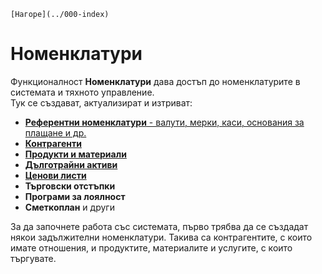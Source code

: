 ```{only} html
[Нагоре](../000-index)
```

# Номенклатури

Функционалност **Номенклатури** дава достъп до номенклатурите в системата и тяхното управление.  
Тук се създават, актуализират и изтриват: 

- [**Референтни номенклатури** - валути, мерки, каси, основания за плащане и др.](001-ref-nomenclatures/000-index.md)   
- [**Контрагенти**](002-contragents/000-index.md)  
- [**Продукти и материали**](003-items/000-index.md)  
- [**Дълготрайни активи**](004-assets/000-index.md)  
- [**Ценови листи**](005-price-lists/000-index.md)  
- **Търговски отстъпки**  
- **Програми за лоялност**  
- **Сметкоплан** и други

За да започнете работа със системата, първо трябва да се създадат някои задължителни номенклатури. Такива са контрагентите, с които имате отношения, и продуктите, материалите и услугите, с които търгувате.


